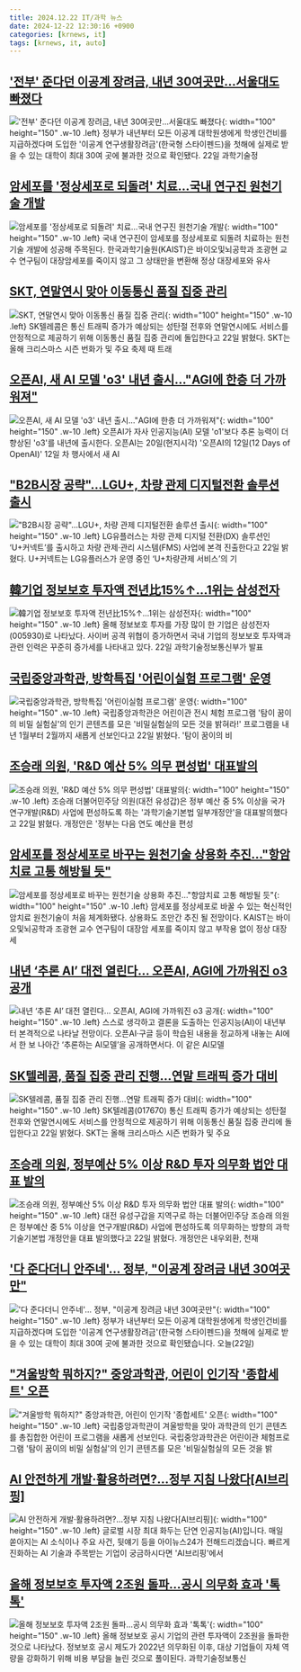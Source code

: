 ```yaml
---
title: 2024.12.22 IT/과학 뉴스
date: 2024-12-22 12:30:16 +0900
categories: [krnews, it]
tags: [krnews, it, auto]
---
```

## ['전부' 준다던 이공계 장려금, 내년 30여곳만…서울대도 빠졌다](https://n.news.naver.com/mnews/article/082/0001303924)

!['전부' 준다던 이공계 장려금, 내년 30여곳만…서울대도 빠졌다](https://mimgnews.pstatic.net/image/origin/082/2024/12/22/1303924.jpg?type=nf220_150){: width="100" height="150" .w-10 .left}
정부가 내년부터 모든 이공계 대학원생에게 학생인건비를 지급하겠다며 도입한 '이공계 연구생활장려금'(한국형 스타이펜드)을 첫해에 실제로 받을 수 있는 대학이 최대 30여 곳에 불과한 것으로 확인됐다. 22일 과학기술정

## [암세포를 '정상세포로 되돌려' 치료…국내 연구진 원천기술 개발](https://n.news.naver.com/mnews/article/421/0007981140)

![암세포를 '정상세포로 되돌려' 치료…국내 연구진 원천기술 개발](https://mimgnews.pstatic.net/image/origin/421/2024/12/22/7981140.jpg?type=nf220_150){: width="100" height="150" .w-10 .left}
국내 연구진이 암세포를 정상세포로 되돌려 치료하는 원천기술 개발에 성공해 주목된다. 한국과학기술원(KAIST)은 바이오및뇌공학과 조광현 교수 연구팀이 대장암세포를 죽이지 않고 그 상태만을 변환해 정상 대장세포와 유사

## [SKT, 연말연시 맞아 이동통신 품질 집중 관리](https://n.news.naver.com/mnews/article/014/0005285644)

![SKT, 연말연시 맞아 이동통신 품질 집중 관리](https://mimgnews.pstatic.net/image/origin/014/2024/12/22/5285644.jpg?type=nf220_150){: width="100" height="150" .w-10 .left}
SK텔레콤은 통신 트래픽 증가가 예상되는 성탄절 전후와 연말연시에도 서비스를 안정적으로 제공하기 위해 이동통신 품질 집중 관리에 돌입한다고 22일 밝혔다. SKT는 올해 크리스마스 시즌 번화가 및 주요 축제 때 트래

## [오픈AI, 새 AI 모델 'o3' 내년 출시…"AGI에 한층 더 가까워져"](https://n.news.naver.com/mnews/article/003/0012974927)

![오픈AI, 새 AI 모델 'o3' 내년 출시…"AGI에 한층 더 가까워져"](https://mimgnews.pstatic.net/image/origin/003/2024/12/21/12974927.jpg?type=nf220_150){: width="100" height="150" .w-10 .left}
오픈AI가 자사 인공지능(AI) 모델 'o1'보다 추론 능력이 더 향상된 'o3'를 내년에 출시한다. 오픈AI는 20일(현지시각) '오픈AI의 12일(12 Days of OpenAI)' 12일 차 행사에서 새 AI

## ["B2B시장 공략"…LGU+, 차량 관제 디지털전환 솔루션 출시](https://n.news.naver.com/mnews/article/011/0004430836)

!["B2B시장 공략"…LGU+, 차량 관제 디지털전환 솔루션 출시](https://mimgnews.pstatic.net/image/origin/011/2024/12/22/4430836.jpg?type=nf220_150){: width="100" height="150" .w-10 .left}
LG유플러스는 차량 관제 디지털 전환(DX) 솔루션인 ‘U+커넥트’를 출시하고 차량 관제·관리 시스템(FMS) 사업에 본격 진출한다고 22일 밝혔다. U+커넥트는 LG유플러스가 운영 중인 ‘U+차량관제 서비스’의 기

## [韓기업 정보보호 투자액 전년比15%↑...1위는 삼성전자](https://n.news.naver.com/mnews/article/018/0005911130)

![韓기업 정보보호 투자액 전년比15%↑...1위는 삼성전자](https://mimgnews.pstatic.net/image/origin/018/2024/12/22/5911130.jpg?type=nf220_150){: width="100" height="150" .w-10 .left}
올해 정보보호 투자를 가장 많이 한 기업은 삼성전자(005930)로 나타났다. 사이버 공격 위협이 증가하면서 국내 기업의 정보보호 투자액과 관련 인력은 꾸준히 증가세를 나타내고 있다. 22일 과학기술정보통신부가 발표

## [국립중앙과학관, 방학특집 '어린이실험 프로그램' 운영](https://n.news.naver.com/mnews/article/003/0012975615)

![국립중앙과학관, 방학특집 '어린이실험 프로그램' 운영](https://mimgnews.pstatic.net/image/origin/003/2024/12/22/12975615.jpg?type=nf220_150){: width="100" height="150" .w-10 .left}
국립중앙과학관은 어린이관 전시 체험 프로그램 '탐이 꿈이의 비밀 실험실'의 인기 콘텐츠를 모은 '비밀실험실의 모든 것을 밝혀라!' 프로그램을 내년 1월부터 2월까지 새롭게 선보인다고 22일 밝혔다. '탐이 꿈이의 비

## [조승래 의원, 'R&D 예산 5% 의무 편성법' 대표발의](https://n.news.naver.com/mnews/article/656/0000115615)

![조승래 의원, 'R&D 예산 5% 의무 편성법' 대표발의](https://mimgnews.pstatic.net/image/origin/656/2024/12/22/115615.jpg?type=nf220_150){: width="100" height="150" .w-10 .left}
조승래 더불어민주당 의원(대전 유성갑)은 정부 예산 중 5% 이상을 국가 연구개발(R&D) 사업에 편성하도록 하는 '과학기술기본법 일부개정안'을 대표발의했다고 22일 밝혔다. 개정안은 '정부는 다음 연도 예산을 편성

## [암세포를 정상세포로 바꾸는 원천기술 상용화 추진…"항암치료 고통 해방될 듯"](https://n.news.naver.com/mnews/article/092/0002357391)

![암세포를 정상세포로 바꾸는 원천기술 상용화 추진…"항암치료 고통 해방될 듯"](https://mimgnews.pstatic.net/image/origin/092/2024/12/22/2357391.jpg?type=nf220_150){: width="100" height="150" .w-10 .left}
암세포를 정상세포로 바꿀 수 있는 혁신적인 암치료 원천기술이 처음 체계화됐다. 상용화도 조만간 추진 될 전망이다. KAIST는 바이오및뇌공학과 조광현 교수 연구팀이 대장암 세포를 죽이지 않고 부작용 없이 정상 대장세

## [내년 ‘추론 AI’ 대전 열린다... 오픈AI, AGI에 가까워진 o3 공개](https://n.news.naver.com/mnews/article/023/0003877939)

![내년 ‘추론 AI’ 대전 열린다... 오픈AI, AGI에 가까워진 o3 공개](https://mimgnews.pstatic.net/image/origin/023/2024/12/22/3877939.jpg?type=nf220_150){: width="100" height="150" .w-10 .left}
스스로 생각하고 결론을 도출하는 인공지능(AI)이 내년부터 본격적으로 나타날 전망이다. 오픈AI·구글 등이 학습된 내용을 정교하게 내놓는 AI에서 한 보 나아간 ‘추론하는 AI모델’을 공개하면서다. 이 같은 AI모델

## [SK텔레콤, 품질 집중 관리 진행…연말 트래픽 증가 대비](https://n.news.naver.com/mnews/article/018/0005911028)

![SK텔레콤, 품질 집중 관리 진행…연말 트래픽 증가 대비](https://mimgnews.pstatic.net/image/origin/018/2024/12/22/5911028.jpg?type=nf220_150){: width="100" height="150" .w-10 .left}
SK텔레콤(017670) 통신 트래픽 증가가 예상되는 성탄절 전후와 연말연시에도 서비스를 안정적으로 제공하기 위해 이동통신 품질 집중 관리에 돌입한다고 22일 밝혔다. SKT는 올해 크리스마스 시즌 번화가 및 주요

## [조승래 의원, 정부예산 5% 이상 R&D 투자 의무화 법안 대표 발의](https://n.news.naver.com/mnews/article/001/0015119678)

![조승래 의원, 정부예산 5% 이상 R&D 투자 의무화 법안 대표 발의](https://mimgnews.pstatic.net/image/origin/001/2024/12/22/15119678.jpg?type=nf220_150){: width="100" height="150" .w-10 .left}
대전 유성구갑을 지역구로 하는 더불어민주당 조승래 의원은 정부예산 중 5% 이상을 연구개발(R&D) 사업에 편성하도록 의무화하는 방향의 과학기술기본법 개정안을 대표 발의했다고 22일 밝혔다. 개정안은 내우외환, 천재

## ['다 준다더니 안주네'… 정부, "이공계 장려금 내년 30여곳만"](https://n.news.naver.com/mnews/article/374/0000416977)

!['다 준다더니 안주네'… 정부, "이공계 장려금 내년 30여곳만"](https://mimgnews.pstatic.net/image/origin/374/2024/12/22/416977.jpg?type=nf220_150){: width="100" height="150" .w-10 .left}
정부가 내년부터 모든 이공계 대학원생에게 학생인건비를 지급하겠다며 도입한 '이공계 연구생활장려금'(한국형 스타이펜드)을 첫해에 실제로 받을 수 있는 대학이 최대 30여 곳에 불과한 것으로 확인됐습니다. 오늘(22일)

## ["겨울방학 뭐하지?" 중앙과학관, 어린이 인기작 '종합세트' 오픈](https://n.news.naver.com/mnews/article/008/0005131948)

!["겨울방학 뭐하지?" 중앙과학관, 어린이 인기작 '종합세트' 오픈](https://mimgnews.pstatic.net/image/origin/008/2024/12/22/5131948.jpg?type=nf220_150){: width="100" height="150" .w-10 .left}
국립중앙과학관이 겨울방학을 맞아 과학관의 인기 콘텐츠를 총집합한 어린이 프로그램을 새롭게 선보인다. 국립중앙과학관은 어린이관 체험프로그램 '탐이 꿈이의 비밀 실험실'의 인기 콘텐츠를 모은 '비밀실험실의 모든 것을 밝

## [AI 안전하게 개발·활용하려면?…정부 지침 나왔다[AI브리핑]](https://n.news.naver.com/mnews/article/031/0000895568)

![AI 안전하게 개발·활용하려면?…정부 지침 나왔다[AI브리핑]](https://mimgnews.pstatic.net/image/origin/031/2024/12/22/895568.jpg?type=nf220_150){: width="100" height="150" .w-10 .left}
글로벌 시장 최대 화두는 단연 인공지능(AI)입니다. 매일 쏟아지는 AI 소식이나 주요 사건, 뒷얘기 등을 아이뉴스24가 전해드리겠습니다. 빠르게 진화하는 AI 기술과 주목받는 기업이 궁금하시다면 'AI브리핑'에서

## [올해 정보보호 투자액 2조원 돌파…공시 의무화 효과 '톡톡'](https://n.news.naver.com/mnews/article/138/0002188378)

![올해 정보보호 투자액 2조원 돌파…공시 의무화 효과 '톡톡'](https://mimgnews.pstatic.net/image/origin/138/2024/12/22/2188378.jpg?type=nf220_150){: width="100" height="150" .w-10 .left}
올해 정보보호 공시 기업의 관련 투자액이 2조원을 돌파한 것으로 나타났다. 정보보호 공시 제도가 2022년 의무화된 이후, 대상 기업들이 자체 역량을 강화하기 위해 비용 부담을 늘린 것으로 풀이된다. 과학기술정보통신

